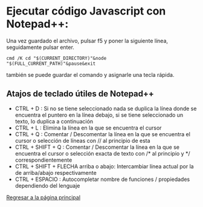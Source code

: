 # Ejecutar código Javascript con Notepad++:

  Una vez guardado el archivo, pulsar f5 y poner la siguiente línea, seguidamente pulsar enter.
  
    cmd /K cd "$(CURRENT_DIRECTORY)"&node "$(FULL_CURRENT_PATH)"&pause&exit

también se puede guardar el comando y asignarle una tecla rápida.

## Atajos de teclado útiles de Notepad++

* CTRL + D : Si no se tiene seleccionado nada se duplica la línea donde se encuentra el puntero en la línea debajo, si se tiene seleccionado un texto, lo duplica a continuación
* CTRL + L : Elimina la línea en la que se encuentra el cursor
* CTRL + Q : Comentar / Descomentar la línea en la que se encuentra el cursor o selección de líneas con // al principio de esta
* CTRL + SHIFT + Q : Comentar / Descomentar la línea en la que se encuentra el cursor o selección exacta de texto con /* al principio y */ correspondientemente
* CTRL + SHIFT + FLECHA  arriba o abajo: Intercambiar línea actual por la de arriba/abajo respectivamente
* CTRL + ESPACIO : Autocompletar nombre de funciones / propiedades dependiendo del lenguaje

[Regresar a la página principal](https://miguelbarrazaar.github.io/javascript-itgrarte-2021/)